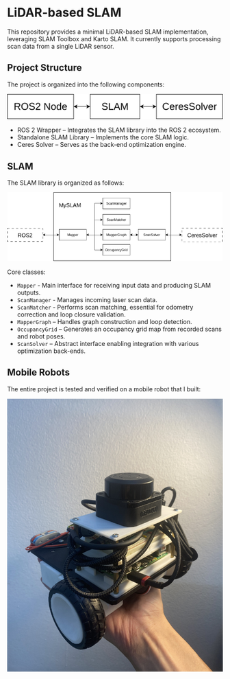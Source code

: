 # LiDAR-based SLAM
This repository provides a minimal LiDAR-based SLAM implementation, leveraging SLAM Toolbox and Karto SLAM.
It currently supports processing scan data from a single LiDAR sensor.

## Project Structure
The project is organized into the following components:

![](docs/architecture.png)

- ROS 2 Wrapper – Integrates the SLAM library into the ROS 2 ecosystem.
- Standalone SLAM Library – Implements the core SLAM logic.
- Ceres Solver – Serves as the back-end optimization engine.

## SLAM
The SLAM library is organized as follows:

![](docs/slam_architecture.png)

Core classes:
- `Mapper` - Main interface for receiving input data and producing SLAM outputs.
- `ScanManager` - Manages incoming laser scan data.
- `ScanMatcher` - Performs scan matching, essential for odometry correction and loop closure validation.
- `MapperGraph` – Handles graph construction and loop detection.
- `OccupancyGrid` – Generates an occupancy grid map from recorded scans and robot poses.
- `ScanSolver` – Abstract interface enabling integration with various optimization back-ends.

## Mobile Robots
The entire project is tested and verified on a mobile robot that I built:

![](docs/front_robot.jpg)
